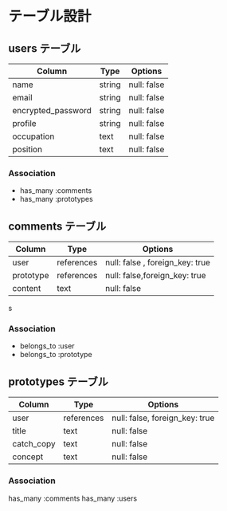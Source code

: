 # テーブル設計

## users テーブル

| Column             | Type   | Options     |
| ------------------ | ------ | ----------- |
| name               | string | null: false |
| email              | string | null: false |
| encrypted_password | string | null: false |
| profile            | string | null: false |
|occupation          | text   | null: false |
| position           | text   | null: false |

### Association

- has_many :comments
- has_many :prototypes

## comments テーブル

| Column    | Type       | Options     |
| --------- | ---------- | ----------- |
| user      | references | null: false , foreign_key: true |
| prototype | references | null: false,foreign_key: true   |
| content   | text       | null: false                     |

s
### Association

- belongs_to :user
- belongs_to :prototype

## prototypes テーブル

| Column     | Type       | Options                        |
| -----------| ---------- | ------------------------------ |
| user       | references | null: false, foreign_key: true |
| title      | text       | null: false                    |
|catch_copy  | text       | null: false                    |
|concept     | text       | null: false                    |

### Association
has_many :comments
has_many :users
